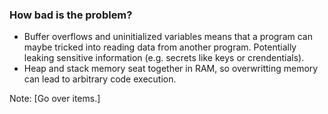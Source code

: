 <!-- markdownlint-disable MD041 -->

### How bad is the problem?

- Buffer overflows and uninitialized variables means that a program
  can maybe tricked into reading data from another
  program. Potentially leaking sensitive information (e.g. secrets
  like keys or crendentials).
- Heap and stack memory seat together in RAM, so overwritting
  memory can lead to arbitrary code execution.

Note: [Go over items.]
